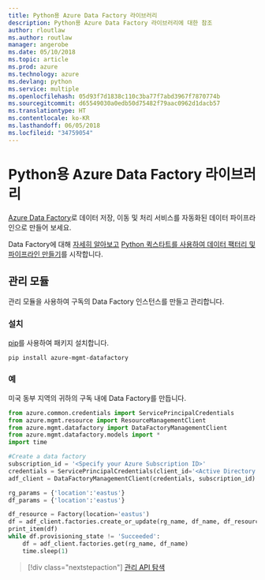 ```yaml
---
title: Python용 Azure Data Factory 라이브러리
description: Python용 Azure Data Factory 라이브러리에 대한 참조
author: rloutlaw
ms.author: routlaw
manager: angerobe
ms.date: 05/10/2018
ms.topic: article
ms.prod: azure
ms.technology: azure
ms.devlang: python
ms.service: multiple
ms.openlocfilehash: 05d93f7d1838c110c3ba77f7abd3967f7870774b
ms.sourcegitcommit: d65549030a0edb50d75482f79aac0962d1dacb57
ms.translationtype: HT
ms.contentlocale: ko-KR
ms.lasthandoff: 06/05/2018
ms.locfileid: "34759054"
---
```

# <a name="azure-data-factory-libraries-for-python"></a>Python용 Azure Data Factory 라이브러리

[Azure Data Factory](/azure/data-factory/)로 데이터 저장, 이동 및 처리 서비스를 자동화된 데이터 파이프라인으로 만들어 보세요.

Data Factory에 대해 [자세히 알아보고](/azure/data-factory/introduction) [ Python 퀵스타트를 사용하여 데이터 팩터리 및 파이프라인 만들기](/azure/data-factory/quickstart-create-data-factory-python)를 시작합니다. 

## <a name="management-module"></a>관리 모듈

관리 모듈을 사용하여 구독의 Data Factory 인스턴스를 만들고 관리합니다.

### <a name="installation"></a>설치

[pip](https://pip.pypa.io/en/stable/quickstart/)를 사용하여 패키지 설치합니다.

```bash
pip install azure-mgmt-datafactory 
```

### <a name="example"></a>예 

미국 동부 지역의 귀하의 구독 내에 Data Factory를 만듭니다.

```python
from azure.common.credentials import ServicePrincipalCredentials
from azure.mgmt.resource import ResourceManagementClient
from azure.mgmt.datafactory import DataFactoryManagementClient
from azure.mgmt.datafactory.models import *
import time

#Create a data factory
subscription_id = '<Specify your Azure Subscription ID>'
credentials = ServicePrincipalCredentials(client_id='<Active Directory application/client ID>', secret='<client secret>', tenant='<Active Directory tenant ID>')
adf_client = DataFactoryManagementClient(credentials, subscription_id)

rg_params = {'location':'eastus'}
df_params = {'location':'eastus'}  

df_resource = Factory(location='eastus')
df = adf_client.factories.create_or_update(rg_name, df_name, df_resource)
print_item(df)
while df.provisioning_state != 'Succeeded':
    df = adf_client.factories.get(rg_name, df_name)
    time.sleep(1)
```

> [!div class="nextstepaction"]
> [관리 API 탐색](/python/api/overview/azure/datafactory/management)
